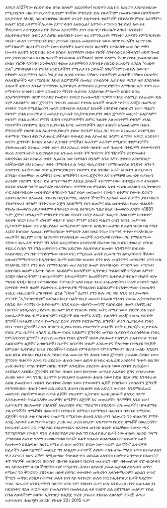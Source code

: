 እንኳን ለ127ኛው የዐድዋ ድል በዓል በሰላም አደረሳችሁ!
የዐድዋን ድል ከፍ አድርገን እንድናከብረው የሚያደርጉን ብዙ ምክንያቶች ቢኖሩም ዋነኛው ምክንያት ድሉ የሁላችንም በመሆኑ ነው። በየትኛውም የኢትዮጵያ አካባቢ ላይ ብንዘዋወር በዐድዋ ጦርነት ያልተሳተፉ ቀደምቶች የበቀሉበት ምድር አይገኝም። ሁሉም እንደ አቅምና ችሎታው ደምና ላቡን አፍስሷል፤ አጥንት-ሥጋውን ገብሯል፤ እውቀት ችሎታውን አዋጥቷል። አያት ቅድመ አያቶቻችን ያንን ሁሉ ዋጋ የከፈሉት ለግዛት አንድነት፤ ለኢትዮጵያዊነት ክብር እና ለሀገር ሉአላዊነት ነው። ዛሬ የምንኮራበት ማንነት፣ እንዳሻን የምንቦርቅበት ነጻነት፣ ውለን የምናድርባት ሀገር ያገኘነው በእነሱ መስዕዋትነት ነው። ዐድዋ የሁላችን አርማ ነው የምንለውም በዚህ ምክንያት ነው።
በሁላችን እውን የሆነ፣ ለሁላችን የተበረከተ ውድ ስጦታችን በመሆኑ ዐድዋን እንደ ከበረ እንቁ በስስት እናየዋለን። በብዙ ነገሮች ላንተሳሰር እንችላለን፤ ዐድዋ ገመድ ሆኖ ያስተሳስረናል። በብዙ ጉዳዮች ላንመሳሰል እንችላለን፤ ዐድዋ ቀለምና ቅርጽ ሰጥቶ ያመሳስለናል። በብዙ ነገሮች ላንግባባ እንችላለን፤ ቅድመ አያቶቻችንን አግባብቶ በአንድ አውድማ ያጋደለ “የዐድዋ ድል” ያግባባናል።
ዛሬ የግዛት አንድነታችንን የሚፈታተኑ ኃይሎች ከጉያችንም ይብቀሉ ከውጭ፣ የቅድም አያቶቻችንን አደራ ትቢያ ላይ ሊጥሉ የተነሱ ናቸውና የሁላችንም ጠላቶች ናቸው። በነጻነትና ሉአላዊነታችን ላይ የሚሰነዘሩ እኩይ እርምጃዎች በመከራ የወረስናት ኢትዮጵያ ጫንቃ ላይ እንደበቀሉ እባጮች ቆጥረን እንፋለማቸዋለን። ኢትዮጵያን ለማሳነስና ኢትዮጵያዊነትን ለማኮሰስ ሌት ተቀን ሴራ የሚጎነጉኑ አካላት፤ ዐድዋ ያጋመደንን ማንነት ሊበጥሱ እንደተሳሉ ምላጮች አስበን በጋራ እንታገላቸዋለን።
ዐድዋ የጎራዴና የመድፍ፣ የጦርና የጠብመንጃ፣ የጋሻና የባሩድ ፍልሚያ የፈጠረው ድል ብቻ አይደለም። ወኔና ጀግንነት፣ ጥበብና መደመር የተባሉ እሴቶች ውጤት ጭምር እንጂ። በመሣሪያ ብዛትና ጥራት የሚበልጠንን ጠላት ያሸነፍነው በእነዚያ እሴቶች የበላይነት ስለነበረን ነው። ጣልያን የቱንም ያህል ዘመናዊ ጦር መሳሪያ ቢታጠቅ የኢትዮጵያውያንን ወኔና ጀግንነት መርታት አልቻለም፤ የቱንም ያህል ጠንካራ ምሽግ ቢገነባ የቀደምቶቻችን ድምር ጉልበት አልመከተም፤ የቱንም ያህል ባንዳዎችን በጥቅምና በድርጎ ቢያባብል ከጦር መኮንኖቻችን ዘዴና ብልሃት አላመለጠም።
በብዙ ምክንያቶች የዐድዋ ድል ለኢትዮጵያውያን ያለው ትርጉም ከጊዜ ጋር ዋጋው እየጨመረ እንደሚሄድ ተቀማጭ ገንዘብ ተደርጎ ሊቆጠር ይችላል። ትውልድ ሁሉ እየመነዘረ ሰላም፣ ልማት፣ ፍቅር፣ አንድነት፣ ጽናት፣ ጀግንነት፣ ክብርና ልዕልና ሊገዛበት የሚችል፤ ኩራትም እራትም የሚሆን፤ ቀደምቶቻችን ያስቀመጡልን አንጡራ ሀብት ነው። ይህ አንጡራ ሀብት ባለፉት መቶ ዓመታት በተደጋሚ የተቃጣብንን ወረራ እንድንመክት አድርጎናል። ይህ አንጡራ ሀብት ቅኝ ግዛትንና ቅኝ ገዥዎችን እንድንመክት አድርጎናል። ይህ አንጡራ ሀብት ሊፈርሱ ነው ከተባልን በኋላም እንደ ንሥር ታድሰን እንድንበረታ አስችሎናል። ይህ አንጡራ ሀብት በማይከፋፈል ኅብረ ብሔራዊነት፣ በማይጠቀለል አንድነት ጸንተን እንድንኖር አብቅቶናል።
ውድ ኢትዮጵያውያን፣
የዐድዋን ድል ስንዘክር አራት አካላትን ልናስታውስ ይገባል። የዘመቻው መሪዎችን፣ የጦር ዘማቾችን፣ የጦሩ ደጀኖችን እና የዘማቾቹ መሠረት የሆነውን ሕዝብ። የዐድዋን ዓይነት ድል ለማምጣትም እነዚህ ኃይሎች ተስማምተው፣ ተቀናጅተውና ተናብበው ለአንድ ሀገራዊ ዓላማ መሥራት ነበረባቸው።
ዳግማዊ ዐፄ ምኒልክና እቴጌ ጣይቱ መላውን የኢትዮጵያን ጦር አስተባብረው መርተዋል። ተገቢውን ጊዜና ሁኔታ መርጠው፣ የውስጥ ዐቅምና የውጭ ድጋፍን አስተባብረው፣ በአመራር ጥበብና በዲፕሎማሲ ብልሃት ችግሮችን እያለፉ፤ መቶ ሺዎችን ያስተባበረና ያስተሣሠረ፣ በዓለም በንቅናቄው እጅግ አስደማሚ የሆነ ዘመቻና ድል መርተዋል። የመሪ ብልህነት ቸኩሎ በመወሰን አይታወቅም። ተገውቢን ውሳኔ በተገቢው ጊዜና ሁኔታ በመወሰን እንጂ። ከ1881 ዓ.ም ጀምሮ በጣልያኖች ምክንያት የገባው የከብት በሽታ ለአራት ዓመታት ሕዝቡንም ከብቱንም ጎድቶት ነበር። ከፍተኛ ረሃብም ተከሥቶ ነበር። ምንም እንኳን ጣልያን ወሰን እየገፋ መምጣቱ ቢታወቅም ክፉው ቀን እስኪያልፍ፣ መሣሪያውም ከውጭ እስኪገባ መታገስ ይፈልግ ነበር።
ባለ ሦስት እርከን ከነበረው አመራር የምንወስደው ትምህርት አለ። ከላይ ንጉሠ ነገሥቱ፤ ቀጥሎ የየአካባቢው መሪዎች፣ ከዚያም የጦር አበጋዞቹ። የየአካባቢው መሪዎች አንዳንዶቹ ከንጉሡ ጋር የማይስማሙ ናቸው። ብሔራዊ ጥቅም ግን አንድ አደረጋቸው። አንዳንዶቹ ሸፍተው ነበር። ሀገር ተወረረ፣ ድንበር ተደፈረ ሲባሉ ግን የግል ጠባቸውን ርግፍ አድርገው ለኢትዮጵያ ዘመቱ። አንዳንዶቹ በነበረው የአስተዳደር ሥርዓት የማይስማሙ ነበሩ። ሀገር የሚያጠፋ ጠላት ሲመጣ ግን ልዩነታቸውን ችለው፣ አለመስማማታቸውን ከኢትዮጵያ በታች አድርገው ዘመቱ። ያንን ሁሉ መኳንንትና መሳፍንት፣ ያንን ሁሉ የየአካባቢ ገዥ፣ ያንን ሁሉ የየማኅበረሰቡ መሪ ለአንድ ዘመቻ ያስተባበረው ምንድን ነው
ሥርዓቱ፣ አስተዳደሩ ወይም ርእዮተ ዓለሙ አይደለም። ከሁላችንም ኢትዮጵያ ትበልጣለች የሚለው እምነት እንጂ። ከክብራችንም፣ ከልዩነታችንም፣ ከቅሬታችንም፣ ከጠባችንም፣ ኢትዮጵያ ትበልጥብናለች ብሎ ማሰብ እንጂ። ከዚህ የምንወስደው ትምህርት አለ።
በዚህ ኅብረ ብሔራዊነትና ሀገራዊ አንድነት ጎልቶ በታየበት ታላቅ ዘመቻ ያልተሳተፈ ኢትዮጵያዊ ማኅበረሰብ አልነበረም። ከየአቅጣጫው የመጡትን ብሔር ብሔረሰቦች ያግባባቸው ቋንቋ “ነጻነት” ሲሆን፤ ያንን ሁሉ ጦር ወደ አንድ ዕዝ ያመጣው ሥርዓት “ኢትዮጵያዊነት” ይባላል። ከዚያ በፊት በዚያ መጠን፣ ከአራቱ ማዕዘን የመጡ ኢትዮጵያውያን በአንድ ቦታ ተገናኝተው አያውቁም። እንደ ዛሬው ብዙሃን-መገናኛ ባልነበረበት ዘመን የአዋጁ ዜና በፍጥነት እንዲዳረስ ያደረገው በሁሉም ዘንድ የነበረው የሀገር ፍቅር ስሜት ነው።
የዐድዋ ድል የፊት አውራሪዎች ድል ብቻ አልነበረም፤ የደጀኖች ድል ጭምር እንጂ። የጠላትን መረጃ ያመጡ የደኅነት ጀግኖች፤ ከተለያዩ ሀገራት የመሣሪያ ድጋፍ ያስገኙ የዲፕሎማሲ ጀግኖች፣ ጦሩን ሲያበረታቱ የነበሩ የኪነ ጥበብ ጀግኖች፤ ጦሩን ለዓላማ ሲያጸኑ የነበሩ የሃይማኖት አባቶች፣ ስንቅ ሲያዘጋጁና ሲያቀብሉ የነበሩ ሥራ ቤቶች፣ ቁስለኛ ሲያክሙ የነበሩ የሕክምና ጀግኖች፣ መንገድ ሲቀይሱና ሲያስተካክሉ የነበሩ የምሕንድስና ጀግኖች፣ ታሪክ ሲመዘግቡ የነበሩ ጀግኖች ነበሩ። ያልዘመተ ባለሞያ፣ ያልተሳተፈ ጥበብ አልነበረም። ልጆችና አዛውንቶች፣ ሴቶችና ወንዶች፣ ሁሉም እንደሙያና ችሎታው በተለያዩ ግዳጆች ዘምቷል። ኢትዮጵያ እዚህ የደረሰችው፤ ወደፊት የምትጸናውና የምትለማውም በዚህ መልኩ እንደሆነ ልብ ልንል ይገባል።
የዚህ ሁሉ ገድልና ድል መሠረቱ ግን ሕዝቡ ነው። ጀግኖቹን ያፈራው ሕዝቡ ነው። ጀግንነት ባህላችን እንዲሆን ያደረገው ሕዝቡ ነው። ልዩነት በኅብረ ብሔራዊ አንድነት፤ ግጭት በዕርቅ፣ ጠብ በፍቅር፣ የግል ጥቅም በሀገር ጥቅም እንዲሸነፍ ያደረገው ሕዝቡ ነው። ስንቁን ያዘጋጀው፣ እየሸለለና እየፎከረ ጀግኖቹን የሸኘው ሕዝቡ ነው። ከየቦታው መሣሪያ አፈላልጎ ጀግና ያስታጠቀው ሕዝቡ ነው። ጦሩ ግንባር ሲዘምት አካባቢውን የጠበቀው ሕዝቡ ነው። ከድል በኋላ ሀገር እንዳትራብ እህል ያመረተው፣ ከብቱን የጠበቀው ሕዝቡ ነው። የተሠዉትን ልጆች ያሳደገው፣ የቆሰሉትን ጀግኖች የተንከባከበው ሕዝቡ ነው። ድል አድራጊ ሕዝብ በሌለበት ድል አድራጊ ሠራዊት እንደማይፈጠር መዘንጋት የለበትም።
ውድ የሀገሬ ልጆች፣
የዛሬዋም ኢትዮጵያ አራቱ ኃይሎች ለአንድ ዓላማ እንዲቆሙላት ትፈልጋለች። መሪዎች፣ ዘማቾች፣ ደጀኖች እና መሠረቶች። ዓላማችን አንድ ነው፤ ኢትዮጵያን በሁለመናዋ የበለጸገች አፍሪካዊት ሀገር ማድረግ። በየደረጃው ያሉ መሪዎች፣ በየተቋማቱ ያሉ ዘማቾች፣ ዘማቾቹን በዕውቀት፣ በገንዘብ፣ በምክር፣ በተግሣጽ፣ በሐሳብ፣ በጥበብ የሚደገፉ ደጀኖች፣ የዚህ ሁሉ ባለቤትና ተጠቃሚ የሚሆነው ሕዝብ አንድ ሆነን ካልሠራን ግን ብልጽግና ምኞት እንጂ ሕይወት አይሆንም። እንኳን ታሪክ ሠሪ ታሪክ ዘካሪም አንሆንም።
የዐድዋ ዘማቾች ከወረርሽኝና ከተፈጥሮ ፈተና ጋር ታግለዋል፤ በአስተዳደርና በአገዛዝ መንገድ ልዩነት ነበራቸው። የውጭ ጫና ገጥሟቸዋል። የውስጥ ባንዳ ፈትኗቸዋል። ይህ ሁሉ ግን ከኢትዮጵያ በታች ነው ብለው ለአንድ ዓላማ ታግለዋል። ለአንድ ዓላማ ተሠዉተዋል። ካገኙት ይልቅ የሰጡን ይበልጣል። ከተጠቀሙት ይልቅ የጠቀሙን ይበልጣል። ለሀገሩ የሚሠራ ሰው መንገዱ ይሄው ነው።
ዛሬም ፈታኞችና ፈተናዎች ከፊታችን አሉ። የጀግኖች መለኪያ ግን እነዚህን ፈተናዎች ለነገው ተስፋ ብሎ ማለፍ ነው። በተከፈለልን ዋጋ እየኖርን ነውና እኛም ለሚመጣው ትውልድ ዋጋ መክፈል አለብን። በወቅቱ ኢትዮጵያ በአውሮፓ ቅኝ ገዥዎች መከበቧን፣ በውስጥ በከብት እልቂትና በረሃብ መፈተኗን ብቻ ብትመለከት ኖሮ ብርታትና ወኔ አይኖራትም ነበር። ችግሮቹን ብቻ የሚቆጥር ሕዝብ ዕድሎቹ ያመልጡታል። ዕድሎቹን ቆጥሮ የሚጸና ግን ችግሮቹን ያሸንፋል። ዐድዋ በችግር ተተብትቦ መቅረትን አላስተማረንም፤ ዕድልን ቆጥሮ ችግርን መሻገር እንጂ። ከትናንት ይልቅ በነገ ላይ ካተኮርን፣ ሁሉን ነገር ከኢትዮጵያ በታች ካደረግን፣ ኅብረ ብሔራዊ አንድነታችንን ካጸናን፣ እንደ ጉም የከበበን ፈተና ሁሉ እንደ ጢስ በንኖ ይጠፋል። ያኔ በድህነትና በኋላ ቀርነት ላይ፣ በመለያየትና በመከፋፈል ላይ የዐድዋ ድል ይደገማል።
መልካም የድል በዓል ለሁላችንም ይሁን።
ኢትዮጵያ በልጆቿ ጥረት ታፍራና ተከብራ ለዘላለም ትኑር!!
ፈጣሪ ኢትዮጵያና ሕዝቦቿን ይባርክ!
  የካቲት 22፤ 2015 ዓ.ም